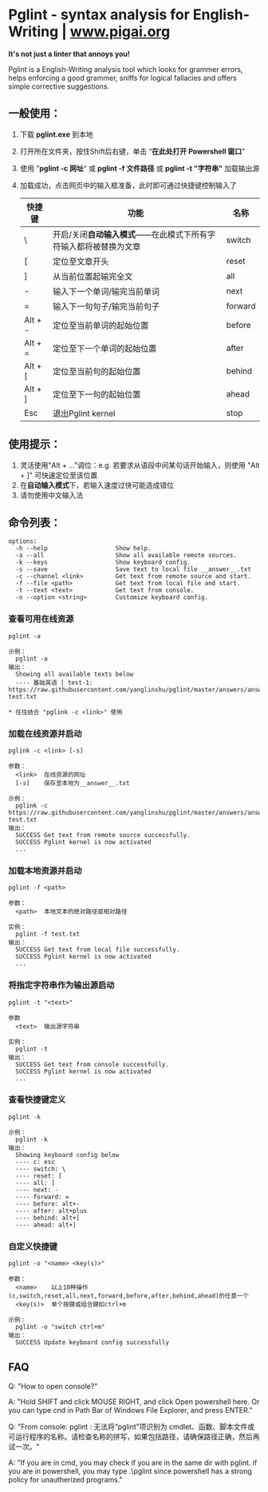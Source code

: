 # Pglint - syntax analysis for English-Writing | www.pigai.org
**It's not just a linter that annoys you!**  

Pglint is a English-Writing analysis tool which looks for grammer errors, helps enforcing a good grammer, sniffs for logical fallacies and offers simple corrective suggestions.



## 一般使用：

1. 下载 **pglint.exe** 到本地

2. 打开所在文件夹，按住Shift后右键，单击 “**在此处打开 Powershell 窗口**”

3. 使用 "**pglint -c 网址**“ 或 **pglint -f 文件路径** 或 **pglint -t "字符串"**  加载输出源

4. 加载成功，点击网页中的输入框准备，此时即可通过快捷键控制输入了

   | 快捷键  | 功能                                                         | 名称    |
   | ------- | ------------------------------------------------------------ | ------- |
   | \       | 开启/关闭**自动输入模式**——在此模式下所有字符输入都将被替换为文章 | switch  |
   | [       | 定位至文章开头                                               | reset   |
   | ]       | 从当前位置起输完全文                                         | all     |
   | -       | 输入下一个单词/输完当前单词                                  | next    |
   | =       | 输入下一句句子/输完当前句子                                  | forward |
   | Alt + - | 定位至当前单词的起始位置                                     | before  |
   | Alt + = | 定位至下一个单词的起始位置                                   | after   |
   | Alt + [ | 定位至当前句的起始位置                                       | behind  |
   | Alt + ] | 定位至下一句的起始位置                                       | ahead   |
   | Esc     | 退出Pglint kernel                                            | stop    |

## 使用提示：

1. 灵活使用"Alt + ..."调位：e.g. 若要求从语段中间某句话开始输入，则使用 "Alt + ]" 可快速定位至该位置
2. 在**自动输入模式**下，若输入速度过快可能造成错位
3. 请勿使用中文输入法

命令列表：
-----------------------------------

```shell
options:
  -h --help                   Show help.
  -a --all                    Show all available remote sources.
  -k --keys                   Show keyboard config.
  -s --save                   Save text to local file __answer__.txt
  -c --channel <link>         Get text from remote source and start.
  -f --file <path>            Get text from local file and start.
  -t --text <text>            Get text from console.
  -o --option <string>        Customize keyboard config.
```

### 查看可用在线资源

```shell
pglint -a

示例：
  pglint -a
输出：
  Showing all available texts below
  ---- 基础英语 | test-1: https://raw.githubusercontent.com/yanglinshu/pglint/master/answers/answer1-test.txt

* 往往结合 "pglink -c <link>" 使用
```

### 加载在线资源并启动

```shell
pglink -c <link> [-s]

参数：
  <link>  在线资源的网址
  [-s]    保存至本地为__answer__.txt

示例：
  pglink -c https://raw.githubusercontent.com/yanglinshu/pglint/master/answers/answer1-test.txt
输出：
  SUCCESS Get text from remote source successfully.
  SUCCESS Pglint kernel is now activated
  ...
```

### 加载本地资源并启动

```
pglint -f <path>

参数：
  <path>  本地文本的绝对路径或相对路径

实例：
  pglint -f test.txt
输出：
  SUCCESS Get text from local file successfully.
  SUCCESS Pglint kernel is now activated
  ...
```

### 将指定字符串作为输出源启动

```
pglint -t "<text>"

参数
  <text>  输出源字符串
  
实例：
  pglint -t 
输出：
  SUCCESS Get text from console successfully.
  SUCCESS Pglint kernel is now activated
  ...
```

### 查看快捷键定义

    pglint -k
    
    示例：
      pglint -k
    输出：
      Showing keyboard config below
      ---- c: esc
      ---- switch: \
      ---- reset: [
      ---- all: ]
      ---- next: -
      ---- forward: =
      ---- before: alt+-
      ---- after: alt+plus
      ---- behind: alt+[
      ---- ahead: alt+]

### 自定义快捷键

```
pglint -o "<name> <key(s)>"

参数：
  <name>    以上10种操作(c,switch,reset,all,next,forward,before,after,behind,ahead)的任意一个
  <key(s)>  单个按键或组合键如ctrl+m

示例：
  pglint -o "switch ctrl+m"
输出：
  SUCCESS Update keyboard config successfully
```

## FAQ

Q: "How to open console?"

A: "Hold SHIFT and click MOUSE RIGHT, and click Open powershell here. Or you can type cnd in Path Bar of Windows File Explorer, and press ENTER."


Q: "From console: pglint : 无法将“pglint”项识别为 cmdlet、函数、脚本文件或可运行程序的名称。请检查名称的拼写，如果包括路径，请确保路径正确，然后再试一次。"

A: "If you are in cmd, you may check if you are in the same dir with pglint. if you are in powershell, you may type .\pglint since powershell has a strong policy for unautherized programs."